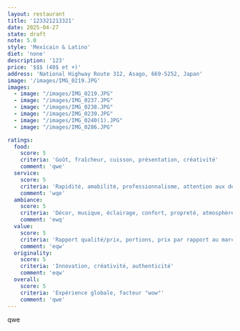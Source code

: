 ```yaml
---
layout: restaurant
title: '123321213321'
date: 2025-04-27
state: draft
note: 5.0
style: 'Mexicain & Latino'
diet: 'none'
description: '123'
price: '$$$ (40$ et +)'
address: 'National Highway Route 312, Asago, 669-5252, Japan'
image: '/images/IMG_0219.JPG'
images:
  - image: "/images/IMG_0219.JPG"
  - image: "/images/IMG_0237.JPG"
  - image: "/images/IMG_0238.JPG"
  - image: "/images/IMG_0239.JPG"
  - image: "/images/IMG_0240(1).JPG"
  - image: "/images/IMG_0286.JPG"

ratings:
  food:
    score: 5
    criteria: 'Goût, fraîcheur, cuisson, présentation, créativité'
    comment: 'qwe'
  service:
    score: 5
    criteria: 'Rapidité, amabilité, professionnalisme, attention aux détails'
    comment: 'wqe'
  ambiance:
    score: 5
    criteria: 'Décor, musique, éclairage, confort, propreté, atmosphère générale'
    comment: 'ewq'
  value:
    score: 5
    criteria: 'Rapport qualité/prix, portions, prix par rapport au marché'
    comment: 'eqw'
  originality:
    score: 5
    criteria: 'Innovation, créativité, authenticité'
    comment: 'eqw'
  overall:
    score: 5
    criteria: 'Expérience globale, facteur "wow"'
    comment: 'qwe'
---
```




qwe